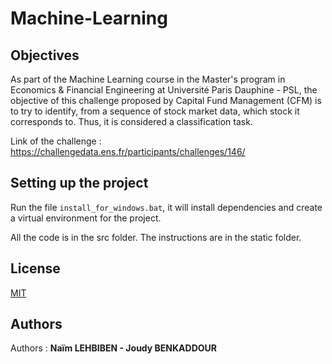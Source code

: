 # Machine-Learning

## Objectives

As part of the Machine Learning course in the Master's program in Economics & Financial Engineering at Université Paris Dauphine - PSL, the objective of this challenge proposed by Capital Fund Management (CFM) is to try to identify, from a sequence of stock market data, which stock it corresponds to. Thus, it is considered a classification task.

Link of the challenge : https://challengedata.ens.fr/participants/challenges/146/

##  Setting up the project

Run the file  `install_for_windows.bat`, it will install dependencies and create a virtual environment for the project.

All the code is in the src folder. The instructions are in the static folder.

## License

[MIT](https://choosealicense.com/licenses/mit/)

## Authors
Authors  : **Naïm LEHBIBEN - Joudy BENKADDOUR**
